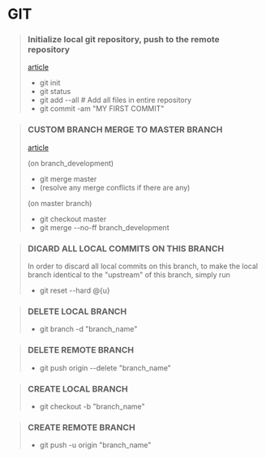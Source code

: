 # GIT

> ### Initialize local git repository, push to the remote repository
> [article](https://jinnabalu.medium.com/initialize-local-git-repository-push-to-the-remote-repository-787f83ff999)
> - git init
> - git status
> - git add --all   # Add all files in entire repository
> - git commit -am "MY FIRST COMMIT"


> ### CUSTOM BRANCH MERGE TO MASTER BRANCH
> [article](https://stackoverflow.com/questions/9069061/what-is-the-difference-between-git-merge-and-git-merge-no-ff)
> 
> (on branch_development)
> - git merge master
> - (resolve any merge conflicts if there are any)
>
> (on master branch)
> - git checkout master
> - git merge --no-ff branch_development

> ### DICARD ALL LOCAL COMMITS ON THIS BRANCH
> In order to discard all local commits on this branch, to make the local branch identical to the "upstream" of this branch, simply run 
> - git reset --hard @{u}

> ### DELETE LOCAL BRANCH
> - git branch -d "branch_name"

> ### DELETE REMOTE BRANCH
> - git push origin --delete "branch_name"

> ### CREATE LOCAL BRANCH
> - git checkout -b "branch_name"

> ### CREATE REMOTE BRANCH
> - git push -u origin "branch_name"
